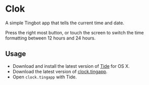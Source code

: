 # Clok

A simple Tingbot app that tells the current time and date.

Press the right most button, or touch the screen to switch the time formatting between 12 hours and 24 hours.

## Usage

* Download and install the latest version of [Tide](https://github.com/tingbot/tide/releases/) for OS X.
* Download the latest version of [clock.tingapp](https://github.com/tingbot-apps/clock/archive/master.zip).
* Open `clock.tingapp` with Tide.
